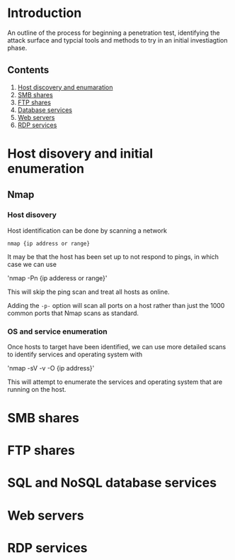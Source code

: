 # Introduction

An outline of the process for beginning a penetration test, identifying the attack surface and typcial tools and methods to try in an initial investiagtion phase.

## Contents

1. [Host discovery and enumaration](#hosts)
2. [SMB shares](#smb)
3. [FTP shares](#ftp)
4. [Database services](#db)
5. [Web servers](#web)
6. [RDP services](#rdp)

<a name='hosts'>

# Host disovery and initial enumeration

</a>

## Nmap

### Host disovery

Host identification can be done by scanning a network 

`nmap {ip address or range}`

It may be that the host has been set up to not respond to pings, in which case we can use

'nmap -Pn {ip adderess or range}'

This will skip the ping scan and treat all hosts as online.

Adding the `-p-` option will scan all ports on a host rather than just the 1000 common ports that Nmap scans as standard.

### OS and service enumeration

Once hosts to target have been identified, we can use more detailed scans to identify services and operating system with

'nmap -sV -v -O {ip address}'

This will attempt to enumerate the services and operating system that are running on the host.

<a name='smb'>

# SMB shares

</a>

<a name='ftp'>

# FTP shares

</a>

<a name='db'>

# SQL and NoSQL database services

</a>

<a name='web'>

# Web servers

</a>

<a name ='rdp'>

# RDP services

</a>